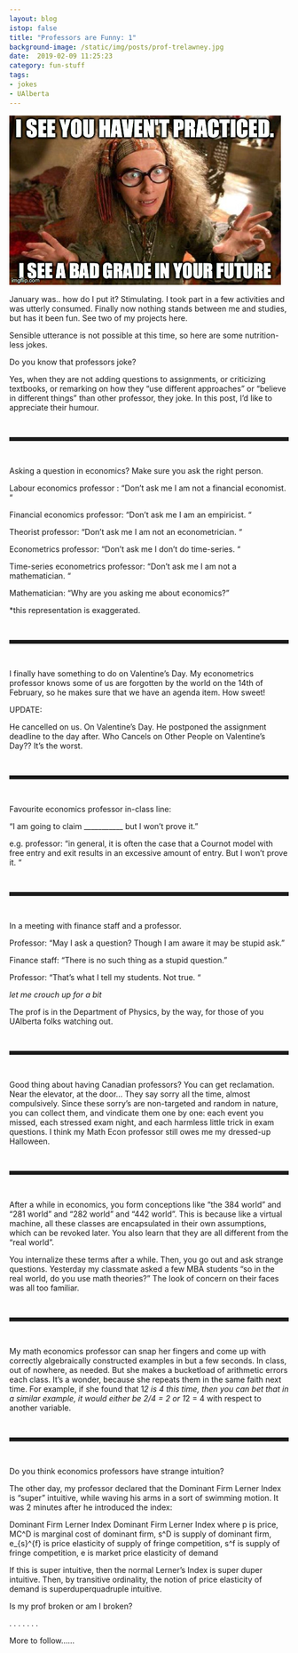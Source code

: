 ```yaml
---
layout: blog
istop: false
title: "Professors are Funny: 1"
background-image: /static/img/posts/prof-trelawney.jpg
date:  2019-02-09 11:25:23
category: fun-stuff
tags:
- jokes
- UAlberta
---
```



![Professor Trelawney meme](/static/img/posts/prof-trelawney.jpg)

January was.. how do I put it? Stimulating. I took part in a few activities and was utterly consumed. Finally now nothing stands between me and studies, but has it been fun. See two of my projects here.

Sensible utterance is not possible at this time, so here are some nutrition-less jokes.

 

Do you know that professors joke?

Yes, when they are not adding questions to assignments, or criticizing textbooks, or remarking on how they “use different approaches” or “believe in different things” than other professor, they joke. In this post, I’d like to appreciate their humour.
 

<br>
<hr style="border-style: dotted;" />
<br>


Asking a question in economics? Make sure you ask the right person.

Labour economics professor : “Don’t ask me I am not a financial economist. “

Financial economics professor: “Don’t ask me I am an empiricist. “

Theorist professor: “Don’t ask me I am not an econometrician. “

Econometrics professor:  “Don’t ask me I don’t do time-series. “

Time-series econometrics professor: “Don’t ask me I am not a mathematician. “

Mathematician: “Why are you asking me about economics?”

 

*this representation is exaggerated.




<br>
<hr style="border-style: dotted;" />
<br>



I finally have something to do on Valentine’s Day. My econometrics professor knows some of us are forgotten by the world on the 14th of February, so he makes sure that we have an agenda item. How sweet!

 

UPDATE:

He cancelled on us. On Valentine’s Day. He postponed the assignment deadline to the day after. Who Cancels on Other People on Valentine’s Day?? It’s the worst.

 


<br>
<hr style="border-style: dotted;" />
<br>


 

Favourite economics professor in-class line:

“I am going to claim ___________ but I won’t prove it.”
 

e.g. professor: “in general, it is often the case that a Cournot model with free entry and exit results in an excessive amount of entry. But I won’t prove it. “

 


<br>
<hr style="border-style: dotted;" />
<br>

 

 

In a meeting with finance staff and a professor.

Professor: “May I ask a question? Though I am aware it may be stupid ask.”

Finance staff: “There is no such thing as a stupid question.”

Professor: “That’s what I tell my students. Not true. “

 

*let me crouch up for a bit*

 

The prof is in the Department of Physics, by the way, for those of you UAlberta folks watching out.

 

 


<br>
<hr style="border-style: dotted;" />
<br>

 

 

Good thing about having Canadian professors? You can get reclamation. Near the elevator, at the door… They say sorry all the time, almost compulsively. Since these sorry’s are non-targeted and random in nature, you can collect them, and vindicate them one by one: each event you missed, each stressed exam night, and each harmless little trick in exam questions. I think my Math Econ professor still owes me my dressed-up Halloween.

 


<br>
<hr style="border-style: dotted;" />
<br>

 

 

After a while in economics, you form conceptions like “the 384 world” and “281 world” and “282 world” and “442 world”. This is because like a virtual machine, all these classes are encapsulated in their own assumptions, which can be revoked later. You also learn that they are all different from the “real world”.

You internalize these terms after a while. Then, you go out and ask strange questions. Yesterday my classmate asked a few MBA students “so in the real world, do you use math theories?” The look of concern on their faces was all too familiar.

 



<br>
<hr style="border-style: dotted;" />
<br>


 

My math economics professor can snap her fingers and come up with correctly algebraically constructed examples in but a few seconds. In class, out of nowhere, as needed. But she makes a bucketload of arithmetic errors each class. It’s a wonder, because she repeats them in the same faith next time. For example, if she found that 1*2 is 4 this time, then you can bet that in a similar example, it would either be 2/4 = 2 or 1*2 = 4 with respect to another variable.

 


<br>
<hr style="border-style: dotted;" />
<br>

 

Do you think economics professors have strange intuition?

 

The other day, my professor declared that the Dominant Firm Lerner Index is “super” intuitive, while waving his arms in a sort of swimming motion. It was 2 minutes after he introduced the index:

Dominant Firm Lerner Index
Dominant Firm Lerner Index
where p is price, MC^D is marginal cost of dominant firm, s^D is supply of dominant firm, e_{s}^{f} is price elasticity of supply of fringe competition, s^f is supply of fringe competition, e is market price elasticity of demand

 

If this is super intuitive, then the normal Lerner’s Index is super duper intuitive. Then, by transitive ordinality, the notion of price elasticity of demand is superduperquadruple intuitive.

 

Is my prof broken or am I broken?

 


.
.
.
.
.
.
.
 

More to follow……

